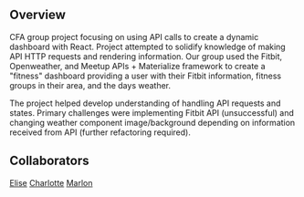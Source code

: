 ## Overview
CFA group project focusing on using API calls to create a dynamic dashboard with React. Project attempted to solidify knowledge of making API HTTP requests and rendering information. Our group used the Fitbit, Openweather, and Meetup APIs + Materialize framework to create a "fitness" dashboard providing a user with their Fitbit information, fitness groups in their area, and the days weather.

The project helped develop understanding of handling API requests and states. Primary challenges were implementing Fitbit API (unsuccessful) and changing weather component image/background depending on information received from API (further refactoring required).

## Collaborators
[Elise](https://github.com/EliseYoung22)
[Charlotte](https://github.com/charhagelin)
[Marlon](https://github.com/marlbones)
